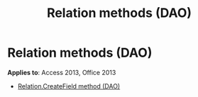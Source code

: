 ﻿---
title: Relation methods (DAO)
TOCTitle: Methods
ms:assetid: 9d0fef8b-3ae4-4b48-8b32-e73630c0a5ef
ms:mtpsurl: https://msdn.microsoft.com/library/Dn125502(v=office.15)
ms:contentKeyID: 52073624
ms.date: 09/18/2015
mtps_version: v=office.15
---

# Relation methods (DAO)

**Applies to**: Access 2013, Office 2013

- [Relation.CreateField method (DAO)](relation-createfield-method-dao.md)

